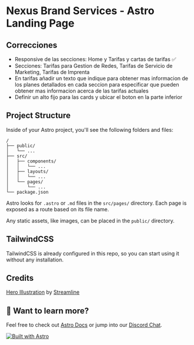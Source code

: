 # Nexus Brand Services - Astro Landing Page

## Correcciones

- Responsive de las secciones: Home y Tarifas y cartas de tarifas ✅
- Secciones: Tarifas para Gestion de Redes, Tarifas de Servicio de Marketing,
  Tarifas de Imprenta
- En tarifas añadir un texto que indique para obtener mas informacion de los
  planes detallados en cada seccion para especificar que pueden obtener mas
  informacion acerca de las tarifas actuales
- Definir un alto fijo para las cards y ubicar el boton en la parte inferior

<!-- prettier-ignore -->
## Project Structure

Inside of your Astro project, you'll see the following folders and files:

```
/
├── public/
│   └── ...
├── src/
│   ├── components/
│   │   └── ...
│   ├── layouts/
│   │   └── ...
│   └── pages/
│       └── ...
└── package.json
```

Astro looks for `.astro` or `.md` files in the `src/pages/` directory. Each page is exposed as a route based on its file name.

Any static assets, like images, can be placed in the `public/` directory.

## TailwindCSS

TailwindCSS is already configured in this repo, so you can start using it without any installation.

## Credits

[Hero Illustration](https://www.figma.com/community/file/1108400791662599811) by [Streamline](https://www.streamlinehq.com/)

## 👀 Want to learn more?

Feel free to check out [Astro Docs](https://docs.astro.build) or jump into our [Discord Chat](https://web3templates.com/discord).

[![Built with Astro](https://astro.badg.es/v1/built-with-astro.svg)](https://astro.build)
